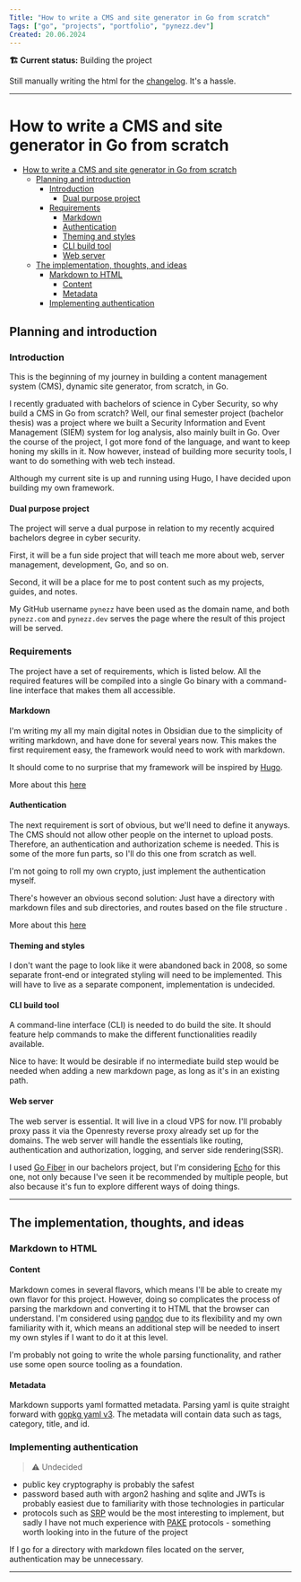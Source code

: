 ```yaml
---
Title: "How to write a CMS and site generator in Go from scratch"
Tags: ["go", "projects", "portfolio", "pynezz.dev"]
Created: 20.06.2024
---
```



**🏗️ Current status:**  Building the project

Still manually writing the html for the [changelog]. It's a hassle.

[changelog]: https://pynezz.dev/changelog.html

---

# How to write a CMS and site generator in Go from scratch

- [How to write a CMS and site generator in Go from scratch](#how-to-write-a-cms-and-site-generator-in-go-from-scratch)
  - [Planning and introduction](#planning-and-introduction)
    - [Introduction](#introduction)
      - [Dual purpose project](#dual-purpose-project)
    - [Requirements](#requirements)
      - [Markdown](#markdown)
      - [Authentication](#authentication)
      - [Theming and styles](#theming-and-styles)
      - [CLI build tool](#cli-build-tool)
      - [Web server](#web-server)
  - [The implementation, thoughts, and ideas](#the-implementation-thoughts-and-ideas)
    - [Markdown to HTML](#markdown-to-html)
      - [Content](#content)
      - [Metadata](#metadata)
    - [Implementing authentication](#implementing-authentication)

## Planning and introduction

### Introduction

This is the beginning of my journey in building a content management system (CMS), dynamic site generator, from scratch, in Go.

I recently graduated with bachelors of science in Cyber Security, so why build a CMS in Go from scratch? Well, our final semester project (bachelor thesis) was a project where we built a Security Information and Event Management (SIEM) system for log analysis, also mainly built in Go. Over the course of the project, I got more fond of the language, and want to keep honing my skills in it. Now however, instead of building more security tools, I want to do something with web tech instead.

Although my current site is up and running using Hugo, I have decided upon building my own framework.

#### Dual purpose project

The project will serve a dual purpose in relation to my recently acquired bachelors degree in cyber security.

First, it will be a fun side project that will teach me more about web, server management, development, Go, and so on.

Second, it will be a place for me to post content such as my projects, guides, and notes.

My GitHub username `pynezz` have been used as the domain name, and both `pynezz.com` and `pynezz.dev` serves the page where the result of this project will be served.

### Requirements

The project have a set of requirements, which is listed below. All the required features will be compiled into a single Go binary with a command-line interface that makes them all accessible.

#### Markdown

I'm writing my all my main digital notes in Obsidian due to the simplicity of writing markdown, and have done for several years now. This makes the first requirement easy, the framework would need to work with markdown.

It should come to no surprise that my framework will be inspired by [Hugo](https://gohugo.io).

More about this [here](#markdown-to-html)

#### Authentication

The next requirement is sort of obvious, but we'll need to define it anyways. The CMS should not allow other people on the internet to upload posts. Therefore, an authentication and authorization scheme is needed. This is some of the more fun parts, so I'll do this one from scratch as well.

I'm not going to roll my own crypto, just implement the authentication myself.

There's however an obvious second solution: Just have a directory with markdown files and sub directories, and routes based on the file structure .

More about this [here](#implementing-authentication)

#### Theming and styles

I don't want the page to look like it were abandoned back in 2008, so some separate front-end or integrated styling will need to be implemented. This will have to live as a separate component, implementation is undecided.

#### CLI build tool

A command-line interface (CLI) is needed to do build the site. It should feature help commands to make the different functionalities readily available.

Nice to have:  It would be desirable if no intermediate build step would be needed when adding a new markdown page, as long as it's in an existing path.

#### Web server

The web server is essential. It will live in a cloud VPS for now. I'll probably proxy pass it via the Openresty reverse proxy already set up for the domains. The web server will handle the essentials like routing, authentication and authorization, logging, and server side rendering(SSR).

I used [Go Fiber](https://gofiber.io/) in our bachelors project, but I'm considering [Echo](https://github.com/labstack/echo) for this one, not only because I've seen it be recommended by multiple people, but also because it's fun to explore different ways of doing things.

---

## The implementation, thoughts, and ideas

### Markdown to HTML

#### Content

Markdown comes in several flavors, which means I'll be able to create my own flavor for this project. However, doing so complicates the process of parsing the markdown and converting it to HTML that the browser can understand. I'm considered using [pandoc](https://pandoc.org) due to its flexibility and my own familiarity with it, which means an additional step will be needed to insert my own styles if I want to do it at this level.

I'm probably not going to write the whole parsing functionality, and rather use some open source tooling as a foundation.

#### Metadata

Markdown supports yaml formatted metadata. Parsing yaml is quite straight forward with [gopkg yaml v3](https://pkg.go.dev/gopkg.in/yaml.v3). The metadata will contain data such as tags, category, title, and id.

### Implementing authentication

> ⚠️ Undecided

- public key cryptography is probably the safest
- password based auth with argon2 hashing and sqlite and JWTs is probably easiest due to familiarity with those technologies in particular
- protocols such as [SRP](https://en.wikipedia.org/wiki/Secure_Remote_Password_protocol) would be the most interesting to implement, but sadly I have not much experience with [PAKE](https://en.wikipedia.org/wiki/Password-authenticated_key_agreement) protocols - something worth looking into in the future of the project

If I go for a directory with markdown files located on the server, authentication may be unnecessary.

---
